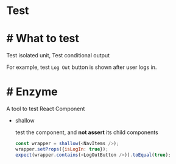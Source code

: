 #  Test

# #  What to test

Test isolated unit, Test conditional output

For example, test `Log Out` button is shown after user logs in.

# #  Enzyme

A tool to test React Component

* shallow

    test the component, and **not assert** its child components

    ```javascript
    const wrapper = shallow(<NavItems />);
    wrapper.setProps({isLogIn: true});
    expect(wrapper.contains(<LogOutButton />)).toEqual(true);
    ```